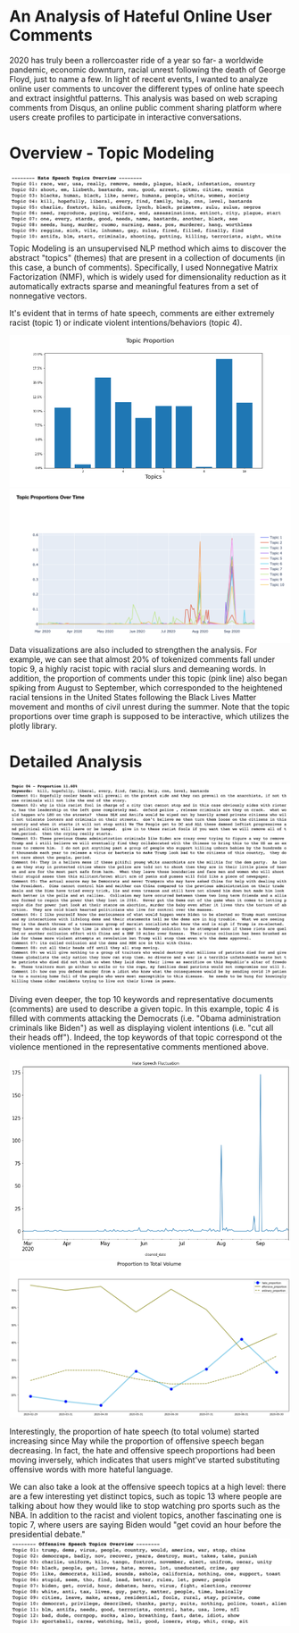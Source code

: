 # An Analysis of Hateful Online User Comments
2020 has truly been a rollercoaster ride of a year so far- a worldwide pandemic, economic downturn, racial unrest following the death of George Floyd, just to name a few. In light of recent events, I wanted to analyze online user comments to uncover the different types of online hate speech and extract insightful patterns. This analysis was based on web scraping comments from Disqus, an online public comment sharing platform where users create profiles to participate in interactive conversations. 

# Overview - Topic Modeling
![hate_overview](images/hate_overview.png)
Topic Modeling is an unsupervised NLP method which aims to discover the abstract "topics" (themes) that are present in a collection of documents (in this case, a bunch of comments). Specifically, I used Nonnegative Matrix Factorization (NMF), which is widely used for dimensionality reduction as it automatically extracts sparse and meaningful features from a set of nonnegative vectors. 

It's evident that in terms of hate speech, comments are either extremely racist (topic 1) or indicate violent intentions/behaviors (topic 4). 

![proportion_bargraph](images/proportion_bargraph.png)
![proportions_overtime](images/proportions_overtime.png)
Data visualizations are also included to strengthen the analysis. For example, we can see that almost 20% of tokenized comments fall under topic 9, a highly racist topic with racial slurs and demeaning words. In addition, the proportion of comments under this topic (pink line) also began spiking from August to September, which corresponded to the heightened racial tensions in the United States following the Black Lives Matter movement and months of civil unrest during the summer. Note that the topic proportions over time graph is supposed to be interactive, which utilizes the plotly library. 

# Detailed Analysis 
![example_topic](images/example_topic.png)

Diving even deeper, the top 10 keywords and representative documents (comments) are used to describe a given topic. In this example, topic 4 is filled with comments attacking the Democrats (i.e. "Obama administration criminals like Biden") as well as displaying violent intentions (i.e. "cut all their heads off"). Indeed, the top keywords of that topic correspond ot the violence mentioned in the representative comments mentioned above. 

![hate_fluctuation](images/hate_fluctuation.png)
![proportion_to_total](images/proportion_to_total.png)

Interestingly, the proportion of hate speech (to total volume) started increasing since May while the proportion of offensive speech began decreasing. In fact, the hate and offensive speech proportions had been moving inversely, which indicates that users might've started substituting offensive words with more hateful language. 

We can also take a look at the offensive speech topics at a high level: there are a few interesting yet distinct topics, such as topic 13 where people are talking about how they would like to stop watching pro sports such as the NBA. In addition to the racist and violent topics, another fascinating one is topic 7, where users are saying Biden would "get covid an hour before the presidential debate." 
![offensive_overview](images/offensive_overview.png)
